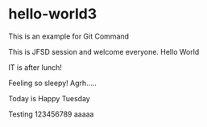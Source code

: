 # hello-world3
This is an example for Git Command

This is JFSD session and welcome everyone. Hello World

IT is after lunch!

Feeling so sleepy! Agrh.....

Today is Happy Tuesday

Testing 123456789 aaaaa
